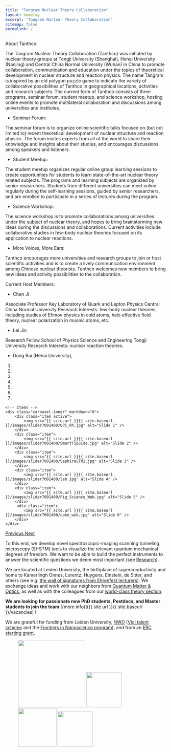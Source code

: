 ```yaml
---
title: "Tangram Nuclear Theory Collaboration"
layout: homelay
excerpt: "Tangram Nuclear Theory Collaboration"
sitemap: false
permalink: /
---
```


About Tanthco:

The Tangram Nuclear Theory Collaboration (Tanthco) was initiated by nuclear theory groups at Tongji University (Shanghai), Hehai University (Nanjing) and Central China Normal University (Wuhan) in China to promote collaboration, communication and education under the topics of theoretical development in nuclear structure and reaction physics. The name Tangram is inspired by an old polygon puzzle game to indicate the variety of collaborative possibilities of Tanthco in geographical locations, activities and research subjects. The current form of Tanthco consists of three programs, seminar forum, student meetup, and science workshop, hosting online events to promote multilateral collaboration and discussions among universities and institutes.

* Seminar Forum:

The seminar forum is to organize online scientific talks focused on (but not limited to) recent theoretical development of nuclear structure and reaction physics. The forum invites experts from all of the world to share their knowledge and insights about their studies, and encourages discussions among speakers and listeners.

* Student Meetup:

 The student meetup organizes regular online group learning sessions to create opportunities for students to learn state-of-the-art nuclear theory related subjects. The programs and learning subjects are organized by senior researchers. Students from different universities can meet online regularly during the self-learning sessions, guided by senior researchers, and are enrolled to participate in a series of  lectures during the program.

* Science Workshop:

 The science workshop is to promote collaborations among universities under the subject of nuclear theory, and hopes to bring brainstorming new ideas during the discussions and collaborations. Current activities include collaborative studies in few-body nuclear theories focused on its application to nuclear reactions.

* More Voices, More Ears:

 Tanthco encourages more universities and research groups to join or host scientific activities and is to create a lively communication environment among Chinese nuclear theorists. Tanthco welcomes new members to bring new ideas and activity possibilities to the collaboration.





Current Host Members:

* Chen Ji

 Associate Professor
 Key Laboratory of Quark and Lepton Physics
 Central China Normal University
 Research Interests: few-body nuclear theories, including studies of Efimov physics in cold atoms, halo effective field theory, nuclear polarization in muonic atoms, etc.


* Lei Jin

 Research Fellow
 School of Physics Science and Engineering
 Tongji University
 Research Interests: nuclear reaction theories.



* Dong Bai (Hehai University),



<div markdown="0" id="carousel" class="carousel slide" data-ride="carousel" data-interval="4000" data-pause="hover" >
    <!-- Menu -->
    <ol class="carousel-indicators">
        <li data-target="#carousel" data-slide-to="0" class="active"></li>
        <li data-target="#carousel" data-slide-to="1"></li>
        <li data-target="#carousel" data-slide-to="2"></li>
        <li data-target="#carousel" data-slide-to="3"></li>
        <li data-target="#carousel" data-slide-to="4"></li>
        <li data-target="#carousel" data-slide-to="5"></li>
        <li data-target="#carousel" data-slide-to="6"></li>
    </ol>

    <!-- Items -->
    <div class="carousel-inner" markdown="0">
        <div class="item active">
            <img src="{{ site.url }}{{ site.baseurl }}/images/slider7001400/QPI_Rh.jpg" alt="Slide 1" />
        </div>
        <div class="item">
            <img src="{{ site.url }}{{ site.baseurl }}/images/slider7001400/SmartTipSide.jpg" alt="Slide 2" />
        </div>
        <div class="item">
            <img src="{{ site.url }}{{ site.baseurl }}/images/slider7001400/SaphireSTM2.jpg" alt="Slide 3" />
        </div>
        <div class="item">
            <img src="{{ site.url }}{{ site.baseurl }}/images/slider7001400/lab.jpg" alt="Slide 4" />
        </div>
        <div class="item">
            <img src="{{ site.url }}{{ site.baseurl }}/images/slider7001400/Fig_Science_Web.jpg" alt="Slide 5" />
        </div>       
         <div class="item">
            <img src="{{ site.url }}{{ site.baseurl }}/images/slider7001400/cake_web.jpg" alt="Slide 6" />
        </div>
    </div>
  <a class="left carousel-control" href="#carousel" role="button" data-slide="prev">
    <span class="glyphicon glyphicon-chevron-left" aria-hidden="true"></span>
    <span class="sr-only">Previous</span>
  </a>
  <a class="right carousel-control" href="#carousel" role="button" data-slide="next">
    <span class="glyphicon glyphicon-chevron-right" aria-hidden="true"></span>
    <span class="sr-only">Next</span>
  </a>
</div>




To this end, we develop novel spectroscopic-imaging scanning tunneling microscopy (SI-STM) tools to visualize the relevant quantum mechanical degrees of freedom. We want to be able to build the perfect instruments to answer the  scientific questions we deem most important (see [Research](research)).

We are located at Leiden University, the birthplace of superconductivity and home to Kamerlingh Onnes, Lorentz, Huygens, Einstein, de Sitter, and others (see e.g. [the wall of signatures from Ehrenfest lecturers](https://www.lorentz.leidenuniv.nl/history/colloquium/muur_heel.html)). We exchange ideas and work with our neighbors from [Quantum Matter & Optics](http://www.physics.leidenuniv.nl/qo-home), as well as with the colleagues from our [world-class theory section](https://www.lorentz.leidenuniv.nl).

 **We are  looking for passionate new PhD students, Postdocs, and Master students to join the team** [(more info)]({{ site.url }}{{ site.baseurl }}/vacancies) **!**


We are grateful for funding from Leiden University, [NWO](www.nwo.nl) ([Vidi talent scheme](http://www.nwo.nl/en/research-and-results/programmes/Talent+Scheme) and the [Frontiers in Nanoscience program](https://www.universiteitleiden.nl/en/research/research-projects/science/frontiers-of-nanoscience-nanofront)), and from an [ERC starting grant](https://erc.europa.eu/funding/starting-grants).

<figure class="fourth">
  <img src="{{ site.url }}{{ site.baseurl }}/images/logopic/Logo_Leiden.jpg" style="width: 210px">
  <img src="{{ site.url }}{{ site.baseurl }}/images/logopic/Logo_Nanofront.jpg" style="width: 110px">
  <img src="{{ site.url }}{{ site.baseurl }}/images/logopic/Logo_NWO.jpg" style="width: 120px">
  <img src="{{ site.url }}{{ site.baseurl }}/images/logopic/Logo_ERC.jpg" style="width: 110px">
</figure>
